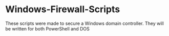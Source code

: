 # Windows-Firewall-Scripts
These scripts were made to secure a Windows domain controller. They will be written for both PowerShell and DOS
